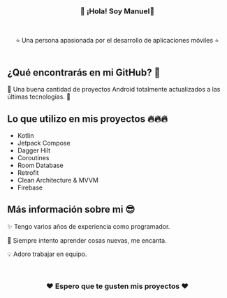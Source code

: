 <h3 align="center">👋 ¡Hola! Soy Manuel👋</h3>
<br />
<div align="center">
  <p align="center">
    ⭐ Una persona apasionada por el desarrollo de aplicaciones móviles ⭐
    <br />
    <br />
  </p>
</div>


## ¿Qué encontrarás en mi GitHub? 👀

📱 Una buena cantidad de proyectos Android totalmente actualizados a las últimas tecnologías. 📱


## Lo que utilizo en mis proyectos 🔥🔥🔥

* Kotlin
* Jetpack Compose
* Dagger Hilt
* Coroutines
* Room Database
* Retrofit
* Clean Architecture & MVVM
* Firebase

## Más información sobre mi 😎
  <p>
    ✨ Tengo varios años de experiencia como programador.
    <br />
  </p>
  <p>
    💁 Siempre intento aprender cosas nuevas, me encanta.
    <br />
  </p>
  <p>
    💡 Adoro trabajar en equipo.
    <br />
  </p>
  <br />
  
<h3 align="center">❤️ Espero que te gusten mis proyectos ❤️</h3>

<!--
**ManuelGTDev/ManuelGTDev** is a ✨ _special_ ✨ repository because its `README.md` (this file) appears on your GitHub profile.

Here are some ideas to get you started:

- 🔭 I’m currently working on ...
- 🌱 I’m currently learning ...
- 👯 I’m looking to collaborate on ...
- 🤔 I’m looking for help with ...
- 💬 Ask me about ...
- 📫 How to reach me: ...
- 😄 Pronouns: ...
- ⚡ Fun fact: ...
-->
